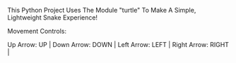 This Python Project Uses The Module "turtle" To Make A Simple, Lightweight Snake Experience!

Movement Controls:

Up Arrow: UP |
Down Arrow: DOWN |
Left Arrow: LEFT |
Right Arrow: RIGHT |
